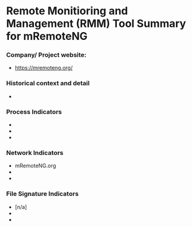 # Remote Monitioring and Management (RMM) Tool Summary for mRemoteNG

### Company/ Project website:
- https://mremoteng.org/

### Historical context and detail
- 

### Process Indicators
- 
- 
- 

### Network Indicators
- mRemoteNG.org
- 
-

### File Signature Indicators
- [n/a]
-
-
